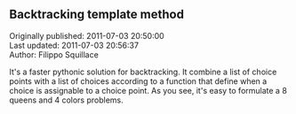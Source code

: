 ## Backtracking template method  
Originally published: 2011-07-03 20:50:00  
Last updated: 2011-07-03 20:56:37  
Author: Filippo Squillace  
  
It's a faster pythonic solution for backtracking. It combine a list of choice points with a list of choices according to a function that define when a choice is assignable to a choice point.
As you see, it's easy to formulate a 8 queens and 4 colors problems.